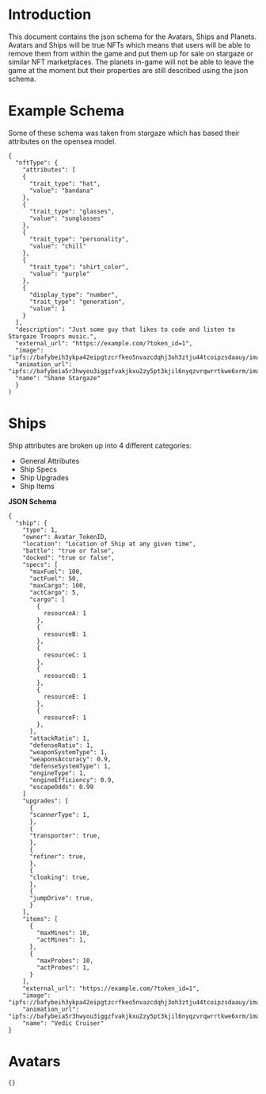 # Introduction

This document contains the json schema for the Avatars, Ships and Planets.  Avatars and Ships will be true NFTs which means that users will be able to remove them from within the game and put them up for sale on stargaze or similar NFT marketplaces.  The planets in-game will not be able to leave the game at the moment but their properties are still described using the json schema.

# Example Schema

Some of these schema was taken from stargaze which has based their attributes on the opensea model.

```
{
  "nftType": {
    "attributes": [
    {
      "trait_type": "hat",
      "value": "bandana"
    },
    {
      "trait_type": "glasses",
      "value": "sunglasses"
    },
    {
      "trait_type": "personality",
      "value": "chill"
    },
    {
      "trait_type": "shirt_color",
      "value": "purple"
    },
    {
      "display_type": "number",
      "trait_type": "generation",
      "value": 1
    }
  ],
  "description": "Just some guy that likes to code and listen to Stargaze Trooprs music.",
  "external_url": "https://example.com/?token_id=1",
  "image": "ipfs://bafybeih3ykpa42eipgtzcrfkeo5nvazcdqhj3oh3ztju44tcoipzsdaauy/images/1.png",
  "animation_url": "ipfs://bafybeia5r3hwyou3iggzfvakjkxu2zy5pt3kjil6nyqzvrqwrrtkwe6xrm/images/Genesis.m4a"
  "name": "Shane Stargaze"
  }
)
```

# Ships

Ship attributes are broken up into 4 different categories:

- General Attributes
- Ship Specs
- Ship Upgrades
- Ship Items

**JSON Schema**

```
{
  "ship": {
    "type": 1,
    "owner": Avatar_TokenID,
    "location": "Location of Ship at any given time",
    "battle": "true or false",
    "docked": "true or false",
    "specs": [
      "maxFuel": 100,
      "actFuel": 50,
      "maxCargo": 100,
      "actCargo": 5,
      "cargo": [
        {
          resourceA: 1
        },
        {
          resourceB: 1
        },
        {
          resourceC: 1
        },
        {
          resourceD: 1
        },
        {
          resourceE: 1
        },
        {
          resourceF: 1
        },
      ],
      "attackRatio": 1,
      "defenseRatio": 1,
      "weaponSystemType": 1,
      "weaponsAccuracy": 0.9,
      "defenseSystemType": 1,
      "engineType": 1,
      "engineEfficiency": 0.9,
      "escapeOdds": 0.99
    ] 
    "upgrades": [
      {
      "scannerType": 1,
      },
      {
      "transporter": true,
      },
      {
      "refiner": true,
      },
      {
      "cloaking": true,
      },
      {
      "jumpDrive": true,
      }
    ],
    "items": [
      {
        "maxMines": 10,
        "actMines": 1,
      },
      {
        "maxProbes": 10,
        "actProbes": 1,
      }
    ],
    "external_url": "https://example.com/?token_id=1",
    "image": "ipfs://bafybeih3ykpa42eipgtzcrfkeo5nvazcdqhj3oh3ztju44tcoipzsdaauy/images/1.png",
    "animation_url": "ipfs://bafybeia5r3hwyou3iggzfvakjkxu2zy5pt3kjil6nyqzvrqwrrtkwe6xrm/images/Genesis.m4a"
    "name": "Vedic Cruiser"
}
```

# Avatars

```
{}
```    
